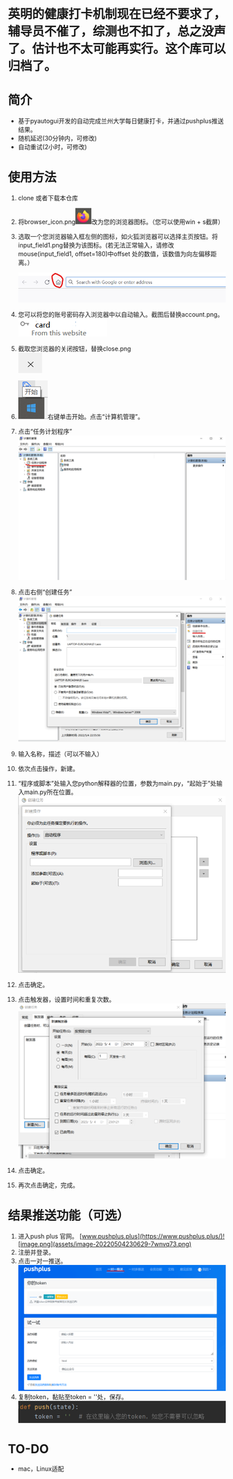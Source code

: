 # 英明的健康打卡机制现在已经不要求了，辅导员不催了，综测也不扣了，总之没声了。估计也不太可能再实行。这个库可以归档了。


# 简介

* 基于pyautogui开发的自动完成兰州大学每日健康打卡，并通过pushplus推送结果。
* 随机延迟(30分钟内，可修改)
* 自动重试(2小时，可修改)

# 使用方法

1. clone 或者下载本仓库
2. 将browser_icon.png![browser_icon.png](assets/browser_icon-20220504224650-8cs4itb.png)改为您的浏览器图标。（您可以使用win + s截屏）
3. 选取一个您浏览器输入框左侧的图标，如火狐浏览器可以选择主页按钮。将input_field1.png替换为该图标。(若无法正常输入，请修改mouse(input_field1, offset=180)中offset 处的数值，该数值为向左偏移距离。）

    ![image.png](assets/image-20220504224936-a7aea8h.png)
4. 您可以将您的账号密码存入浏览器中以自动输入。截图后替换account.png。  
    ​![account.png](assets/account-20220504225224-trkv4fo.png)
5. 截取您浏览器的关闭按钮，替换close.png  
    ​![close.png](assets/close-20220504225304-lnzqi60.png)
6. ![image.png](assets/image-20220504225404-z2lkl0t.png)右键单击开始。点击“计算机管理”。
7. 点击“任务计划程序”![image.png](assets/image-20220504225535-p88b4s0.png)
8. 点击右侧“创建任务”  
    ​![image.png](assets/image-20220504225634-om3kc4e.png)
9. 输入名称，描述（可以不输入）
10. 依次点击操作，新建。
11. “程序或脚本”处输入您python解释器的位置，参数为main.py，“起始于”处输入main.py所在位置。  
     ​![image.png](assets/image-20220504225801-5jhptdo.png)
12. 点击确定。
13. 点击触发器，设置时间和重复次数。![image.png](assets/image-20220504230151-tgecjuw.png)
14. 点击确定。
15. 再次点击确定，完成。

# 结果推送功能（可选）

1. 进入push plus 官网。 [www.pushplus.plus](https://www.pushplus.plus/)![image.png](assets/image-20220504230629-7wnvq73.png)
2. 注册并登录。
3. 点击一对一推送。![image.png](assets/image-20220504230718-6ig05t9.png)
4. 复制token，黏贴至token = ''处，保存。  
    ​![image.png](assets/image-20220504230947-wfmthij.png)


# TO-DO

* mac，Linux适配
